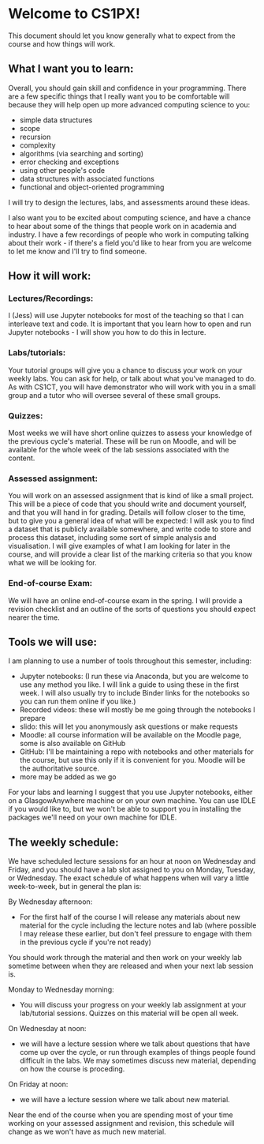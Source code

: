 # Welcome to CS1PX!  
This document should let you know generally what to expect from the course and how things will work.  


## What I want you to learn:
Overall, you should gain skill and confidence in your programming.  There are a few specific things that I really want you to be comfortable will because they will help open up more advanced computing science to you:
- simple data structures
- scope
- recursion
- complexity
- algorithms (via searching and sorting)
- error checking and exceptions
- using other people's code
- data structures with associated functions
- functional and object-oriented programming

I will try to design the lectures, labs, and assessments around these ideas.

I also want you to be excited about computing science, and have a chance to hear about some of the things that people work on in academia and industry.  I have a few recordings of people who work in computing talking about their work - if there's a field you'd like to hear from you are welcome to let me know and I'll try to find someone.  

## How it will work:

### Lectures/Recordings:
I (Jess) will use Jupyter notebooks for most of the teaching so that I can interleave text and code.  It is important that you learn how to open and run Jupyter notebooks - I will show you how to do this in lecture. 

### Labs/tutorials:
Your tutorial groups will give you a chance to discuss your work on your weekly labs.  You can ask for help, or talk about what you've managed to do.  As with CS1CT, you will have demonstrator who will work with you in a small group and a tutor who will oversee several of these small groups.  

### Quizzes:
Most weeks we will have short online quizzes to assess your knowledge of the previous cycle's material.  These will be run on Moodle, and will be available for the whole week of the lab sessions associated with the content.  


### Assessed assignment:
You will work on an assessed assignment that is kind of like a small project.  This will be a piece of code that you should write and document yourself, and that you will hand in for grading.  Details will follow closer to the time, but to give you a general idea of what will be expected:  I will ask you to find a dataset that is publicly available somewhere, and write code to store and process this dataset, including some sort of simple analysis and visualisation.  I will give examples of what I am looking for later in the course, and will provide a clear list of the marking criteria so that you know what we will be looking for.  

### End-of-course Exam:
We will have an online end-of-course exam in the spring.  I will provide a revision checklist and an outline of the sorts of questions you should expect nearer the time.  


## Tools we will use:

I am planning to use a number of tools throughout this semester, including:
- Jupyter notebooks: (I run these via Anaconda, but you are welcome to use any method you like.  I will link a guide to using these in the first week.  I will also usually try to include Binder links for the notebooks so you can run them online if you like.)
- Recorded videos: these will mostly be me going through the notebooks I prepare
- slido: this will let you anonymously ask questions or make requests
- Moodle: all course information will be available on the Moodle page, some is also available on GitHub
- GitHub: I'll be maintaining a repo with notebooks and other materials for the course, but use this only if it is convenient for you.  Moodle will be the authoritative source.
- more may be added as we go 

For your labs and learning I suggest that you use Jupyter notebooks, either on a GlasgowAnywhere machine or on your own machine.  You can use IDLE if you would like to, but we won't be able to support you in installing the packages we'll need on your own machine for IDLE.


## The weekly schedule:
We have scheduled lecture sessions for an hour at noon on Wednesday and Friday, and you should have a lab slot assigned to you on Monday, Tuesday, or Wednesday.  The exact schedule of what happens when will vary a little week-to-week, but in general the plan is:

By Wednesday afternoon: 
- For the first half of the course I will release any materials about new material for the cycle including the lecture notes and lab (where possible I may release these earlier, but don't feel pressure to engage with them in the previous cycle if you're not ready)

You should work through the material and then work on your weekly lab sometime between when they are released and when your next lab session is. 

Monday to Wednesday morning:
- You will discuss your progress on your weekly lab assignment at your lab/tutorial sessions.  Quizzes on this material will be open all week.  

On Wednesday at noon:
- we will have a lecture session where we talk about questions that have come up over the cycle, or run through examples of things people found difficult in the labs.  We may sometimes discuss new material, depending on how the course is proceding. 

On Friday at noon:
- we will have a lecture session where we talk about new material.  

Near the end of the course when you are spending most of your time working on your assessed assignment and revision, this schedule will change as we won't have as much new material.  

